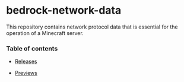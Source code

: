 # bedrock-network-data

This repository contains network protocol data that is essential for the operation of a Minecraft server.

### Table of contents

* [Releases](release/release-versions.md)

* [Previews](preview/preview-versions.md)